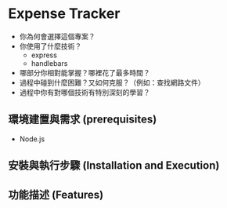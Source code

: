 #   Expense Tracker
*   你為何會選擇這個專案？
*   你使用了什麼技術？
    *   express
    *   handlebars
*   哪部分你相對能掌握？哪裡花了最多時間？
*   過程中碰到什麼困難？又如何克服？（例如：查找網路文件）
*   過程中你有對哪個技術有特別深刻的學習？
##  環境建置與需求 (prerequisites)
*   Node.js
##  安裝與執行步驟 (Installation and Execution)
##  功能描述 (Features)
